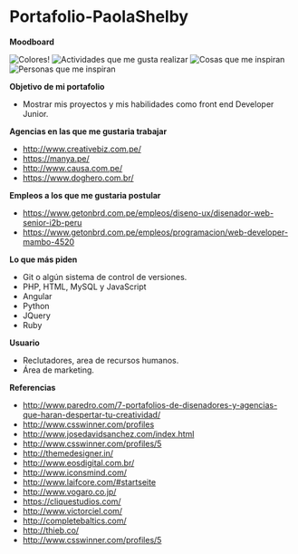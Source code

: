 # Portafolio-PaolaShelby

**Moodboard**

![Colores!](http://i63.tinypic.com/v6ngx2.jpg)
![Actividades que me gusta realizar](http://i67.tinypic.com/es4tn8.jpg)
![Cosas que me inspiran](http://i66.tinypic.com/2jfg0lv.jpg)
![Personas que me inspiran](http://i68.tinypic.com/11ah7vd.jpg)

**Objetivo de mi portafolio**

* Mostrar mis proyectos y mis habilidades como front end Developer Junior.

**Agencias en las que me gustaria trabajar**

- http://www.creativebiz.com.pe/
- https://manya.pe/
- http://www.causa.com.pe/
- https://www.doghero.com.br/

**Empleos a los que me gustaria postular**

- https://www.getonbrd.com.pe/empleos/diseno-ux/disenador-web-senior-i2b-peru
- https://www.getonbrd.com.pe/empleos/programacion/web-developer-mambo-4520

**Lo que más piden**

- Git o algún sistema de control de versiones.
- PHP, HTML, MySQL y JavaScript
- Angular
- Python
- JQuery
- Ruby

**Usuario**

* Reclutadores, area de recursos humanos.
* Área de marketing.

**Referencias**


-   http://www.paredro.com/7-portafolios-de-disenadores-y-agencias-que-haran-despertar-tu-creatividad/
-   http://www.csswinner.com/profiles
-   http://www.josedavidsanchez.com/index.html
-   http://www.csswinner.com/profiles/5
-   http://themedesigner.in/
-   http://www.eosdigital.com.br/
-   http://www.iconsmind.com/
-   http://www.laifcore.com/#startseite
-   http://www.vogaro.co.jp/
-   https://cliquestudios.com/
-   http://www.victorciel.com/
-   http://completebaltics.com/
-   http://thieb.co/
-   http://www.csswinner.com/profiles/5


